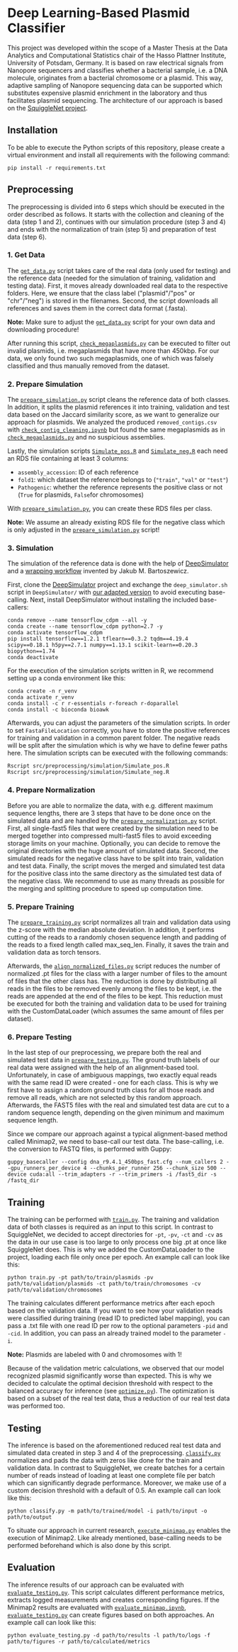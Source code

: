 # Deep Learning-Based Plasmid Classifier

This project was developed within the scope of a Master Thesis at the Data Analytics and Computational Statistics chair 
of the Hasso Plattner Institute, University of Potsdam, Germany. It is based on raw electrical signals from Nanopore 
sequencers and classifies whether a bacterial sample, i.e. a DNA molecule, originates from a bacterial chromosome or a 
plasmid. This way, adaptive sampling of Nanopore sequencing data can be supported which substitutes expensive plasmid 
enrichment in the laboratory and thus facilitates plasmid sequencing. The architecture of our approach is based on the
[SquiggleNet project](https://github.com/welch-lab/SquiggleNet).

## Installation

To be able to execute the Python scripts of this repository, please create a virtual environment and install all 
requirements with the following command:

    pip install -r requirements.txt

## Preprocessing

The preprocessing is divided into 6 steps which should be executed in the order described as follows. It starts with the 
collection and cleaning of the data (step 1 and 2), continues with our simulation procedure (step 3 and 4) and ends with 
the normalization of train (step 5) and preparation of test data (step 6).

### 1. Get Data

The [`get_data.py`](src/preprocessing/get_data.py) script takes care of the real data (only used for testing) 
and the reference data (needed for the simulation of training, validation and testing data). First, it moves already 
downloaded real data to the respective folders. Here, we ensure that the class label ("plasmid"/"pos" or "chr"/"neg") is 
stored in the filenames. Second, the script downloads all references and saves them in the correct data format (.fasta). 

**Note:** Make sure to adjust the [`get_data.py`](src/preprocessing/get_data.py) script for your own data and 
downloading procedure!

After running this script, [`check_megaplasmids.py`](src/preprocessing/check_megaplasmids.py) can be executed to filter 
out invalid plasmids, i.e. megaplasmids that have more than 450kbp. For our data, we only found two such megaplasmids, 
one of which was falsely classified and thus manually removed from the dataset.

### 2. Prepare Simulation

The [`prepare_simulation.py`](src/preprocessing/prepare_simulation.py) script cleans the reference data of both classes. 
In addition, it splits the plasmid references it into training, validation and test data based on the Jaccard similarity 
score, as we want to generalize our approach for plasmids. We analyzed the produced ``removed_contigs.csv`` with 
[`check_contig_cleaning.ipynb`](src/preprocessing/check_contig_cleaning.ipynb) but found the same megaplasmids as in 
[`check_megaplasmids.py`](src/preprocessing/check_megaplasmids.py) and no suspicious assemblies. 

Lastly, the simulation scripts [`Simulate_pos.R`](src/preprocessing/simulation/Simulate_pos.R) and 
[`Simulate_neg.R`](src/preprocessing/simulation/Simulate_neg.R) each need an RDS file containing at least 3 columns:
  - ``assembly_accession``: ID of each reference
  - ``fold1``: which dataset the reference belongs to (``"train"``, ``"val"`` or ``"test"``)
  - ``Pathogenic``: whether the reference represents the positive class or not (``True`` for plasmids, ``False``for chromosomes)

With [`prepare_simulation.py`](src/preprocessing/prepare_simulation.py), you can create these RDS files per class.

**Note:** We assume an already existing RDS file for the negative class which is only adjusted in the 
[`prepare_simulation.py`](src/preprocessing/prepare_simulation.py) script! 

### 3. Simulation

The simulation of the reference data is done with the help of [DeepSimulator](https://github.com/liyu95/DeepSimulator) 
and a [wrapping workflow](https://gitlab.com/dacs-hpi/deepac/-/tree/master/supplement_paper/Rscripts/read_simulation) 
invented by Jakub M. Bartoszewicz. 

First, clone the [DeepSimulator](https://github.com/liyu95/DeepSimulator) project and exchange the ``deep_simulator.sh`` 
script in ``DeepSimulator/`` with [our adapted version](src/preprocessing/simulation/deep_simulator.sh) to avoid 
executing base-calling. Next, install DeepSimulator without installing the included base-callers:

    conda remove --name tensorflow_cdpm --all -y
    conda create --name tensorflow_cdpm python=2.7 -y
    conda activate tensorflow_cdpm
    pip install tensorflow==1.2.1 tflearn==0.3.2 tqdm==4.19.4 scipy==0.18.1 h5py==2.7.1 numpy==1.13.1 scikit-learn==0.20.3 biopython==1.74
    conda deactivate

For the execution of the simulation scripts written in R, we recommend setting up a conda environment like this:

    conda create -n r_venv
    conda activate r_venv
    conda install -c r r-essentials r-foreach r-doparallel
    conda install -c bioconda bioawk

Afterwards, you can adjust the parameters of the simulation scripts. In order to set ``FastaFileLocation`` correctly, 
you have to store the positive references for training and validation in a common parent folder. The negative reads will 
be split after the simulation which is why we have to define fewer paths here. The simulation scripts can be executed 
with the following commands:

    Rscript src/preprocessing/simulation/Simulate_pos.R
    Rscript src/preprocessing/simulation/Simulate_neg.R

### 4. Prepare Normalization

Before you are able to normalize the data, with e.g. different maximum sequence lengths, there are 3 steps that have to 
be done once on the simulated data and are handled by the [`prepare_normalization.py`](src/preprocessing/prepare_normalization.py) 
script. First, all single-fast5 files that were created by the simulation need to be merged together into compressed 
multi-fast5 files to avoid exceeding storage limits on your machine. Optionally, you can decide to remove the original 
directories with the huge amount of simulated data. Second, the simulated reads for the negative class have to be split 
into train, validation and test data. Finally, the script moves the merged and simulated test data for the positive 
class into the same directory as the simulated test data of the negative class. We recommend to use as many threads as 
possible for the merging and splitting procedure to speed up computation time.

### 5. Prepare Training

The [`prepare_training.py`](src/preprocessing/prepare_training.py) script normalizes all train and validation data using 
the z-score with the median absolute deviation. In addition, it performs cutting of the reads to a randomly chosen 
sequence length and padding of the reads to a fixed length called max_seq_len. Finally, it saves the train and validation 
data as torch tensors. 

Afterwards, the [`align_normalized_files.py`](src/preprocessing/align_normalized_files.py) script reduces the number of 
normalized .pt files for the class with a larger number of files to the amount of files that the other class has. The 
reduction is done by distributing all reads in the files to be removed evenly among the files to be kept, i.e. the reads 
are appended at the end of the files to be kept. This reduction must be executed for both the training and validation 
data to be used for training with the CustomDataLoader (which assumes the same amount of files per dataset).

### 6. Prepare Testing

In the last step of our preprocessing, we prepare both the real and simulated test data in 
[`prepare_testing.py`](src/preprocessing/prepare_testing.py). The ground truth labels of our real data were assigned 
with the help of an alignment-based tool. Unfortunately, in case of ambiguous mappings, two exactly equal reads with the
same read ID were created - one for each class. This is why we first have to assign a random ground truth class for all 
those reads and remove all reads, which are not selected by this random approach. Afterwards, the FAST5 files with the 
real and simulated test data are cut to a random sequence length, depending on the given minimum and maximum sequence 
length.

Since we compare our approach against a typical alignment-based method called Minimap2, we need to base-call our test 
data. The base-calling, i.e. the conversion to FASTQ files, is performed with Guppy:

    guppy_basecaller --config dna_r9.4.1_450bps_fast.cfg --num_callers 2 --gpu_runners_per_device 4 --chunks_per_runner 256 --chunk_size 500 --device cuda:all --trim_adapters -r --trim_primers -i /fast5_dir -s /fastq_dir

## Training

The training can be performed with [`train.py`](src/train.py). The training and validation data of both classes is 
required as an input to this script. In contrast to SquiggleNet, we decided to accept directories for ``-pt``, ``-pv``, 
``-ct`` and ``-cv`` as the data in our use case is too large to only process one big .pt at once like SquiggleNet does. 
This is why we added the CustomDataLoader to the project, loading each file only once per epoch. An example call can 
look like this:

    python train.py -pt path/to/train/plasmids -pv path/to/validation/plasmids -ct path/to/train/chromosomes -cv path/to/validation/chromosomes

The training calculates different performance metrics after each epoch based on the validation data. If you want to see 
how your validation reads were classified during training (read ID to predicted label mapping), you can pass a .txt file 
with one read ID per row to the optional parameters ``-pid`` and ``-cid``. In addition, you can pass an already trained 
model to the parameter ``-i``. 

**Note:** Plasmids are labeled with 0 and chromosomes with 1!

Because of the validation metric calculations, we observed that our model recognized plasmid significantly worse than 
expected. This is why we decided to calculate the optimal decision threshold with respect to the balanced accuracy for 
inference (see [`optimize.py`](src/optimize.py)). The optimization is based on a subset of the real test data, thus a 
reduction of our real test data was performed too.  

## Testing

The inference is based on the aforementioned reduced real test data and simulated data created in step 3 and 4 of the 
preprocessing. [`classify.py`](src/classify.py) normalizes and pads the data with zeros like done for the train and 
validation data. In contrast to SquiggleNet, we create batches for a certain number of reads instead of loading at least 
one complete file per batch which can significantly degrade performance. Moreover, we make use of a custom decision 
threshold with a default of 0.5. An example call can look like this:

    python classify.py -m path/to/trained/model -i path/to/input -o path/to/output

To situate our approach in current research, [`execute_minimap.py`](src/execute_minimap.py) enables the execution of
Minimap2. Like already mentioned, base-calling needs to be performed beforehand which is also done by this script.

## Evaluation

The inference results of our approach can be evaluated with [`evaluate_testing.py`](src/evaluation/evaluate_testing.py).
This script calculates different performance metrics, extracts logged measurements and creates corresponding figures. If 
the Minimap2 results are evaluated with [`evaluate_minimap.ipynb`](src/evaluation/evaluate_minimap.ipynb), 
[`evaluate_testing.py`](src/evaluation/evaluate_testing.py) can create figures based on both approaches. An 
example call can look like this:

    python evaluate_testing.py -d path/to/results -l path/to/logs -f path/to/figures -r path/to/calculated/metrics
